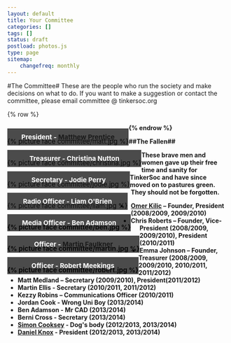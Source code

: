 ```yaml
---
layout: default 
title: Your Committee
categories: []
tags: []
status: draft
postload: photos.js
type: page
sitemap:
    changefreq: monthly
---
```


<style>

section figure {
    float: left;
    clear: both;
    
    position: relative;
    overflow: auto;
    display: inline-block;
    
    margin: 0 auto;
    padding: 30px 0 0 0;
    font-size: 15px;
}

section figure img {
    vertical-align: bottom;
}

section figure figcaption {
    position: absolute;
    bottom: 0;
    left: 0;
    right: 0;
    
    background: rgba(0,0,0,0.7);
    text-align: center;
    color: #fff; 
    padding: 10px;
}

section#container {
	margin-right: auto;
	margin-left: auto;
}

@media (max-width: 768px) {
section figure img {
	width: 100%;
}

}


</style>

#The Committee#
These are the people who run the society and make decisions on what to do. If you want to make a suggestion or contact the committee, please email committee @ tinkersoc.org

{% row %}
<section id="container" class=".col-md-12">
<figure class="item">
{% picture face committee/matt.jpg %}
<figcaption>
<strong>President - <a href="http://www.electronicbyte.cc">Matthew Prentice</a></strong>
</figcaption>
</figure>

<figure class="item">
{% picture face committee/christina.jpg %}
<figcaption>
<strong>Treasurer - Christina Nutton</a></strong>
</figcaption>
</figure>

<figure class="item">
{% picture face committee/jodie.jpg %}
<figcaption>
<strong>Secretary - Jodie Perry</a></strong>
</figcaption>
</figure>

<figure class="item">
{% picture face committee/liam.jpg %}
<figcaption>
<strong>Radio Officer - Liam O'Brien</a>
</figcaption>
</figure>

<figure class="item">
{% picture face committee/ben.jpg %}
<figcaption>
<strong>Media Officer - Ben Adamson</a>
</figcaption>
</figure>

<figure class="item">
{% picture face committee/martin.jpg %}
<figcaption>
<strong>Officer - <a href="http://www.martinfaulkner.co.uk">Martin Faulkner</a>
</figcaption>
</figure>

<figure class="item">
{% picture face committee/robert.jpg %}
<figcaption>
<strong>Officer - Robert Meekings</a>
</figcaption>
</figure>

{% endrow %}

##The Fallen##

These brave men and women gave up their free time and sanity for TinkerSoc and
have since moved on to pastures green. They should not be forgotten.

* <strong><a href="http://omer.me/">Omer Kilic</a></strong> – Founder, President (2008/2009, 2009/2010)
* **Chris Roberts** – Founder, Vice-President (2008/2009, 2009/2010), President (2010/2011)
* **Emma Johnson** – Founder, Treasurer (2008/2009, 2009/2010, 2010/2011, 2011/2012)
* **Matt Medland** – Secretary (2009/2010), President(2011/2012)
* **Martin Ellis** - Secretary (2010/2011, 2011/2012)
* **Kezzy Robins** – Communications Officer (2010/2011)
* **Jordan Cook** - Wrong Uni Boy (2013/2014)
* **Ben Adamson** - Mr CAD (2013/2014)
* **Berni Cross** - Secretary (2013/2014)
* <strong><a href="http://graymalk.in/">Simon Cooksey</a></strong> - Dog's body (2012/2013, 2013/2014)
* <strong><a href="http://www.cs.kent.ac.uk/people/rpg/dk242/">Daniel Knox</a></strong> - President (2012/2013, 2013/2014)

